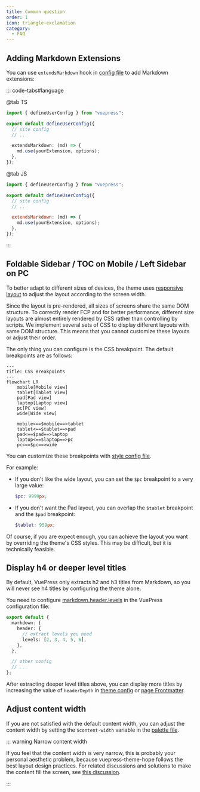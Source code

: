 ```yaml
---
title: Common question
order: 1
icon: triangle-exclamation
category:
  - FAQ
---
```


## Adding Markdown Extensions

You can use `extendsMarkdown` hook in [config file](../cookbook/vuepress/config.md#config-file) to add Markdown extensions:

::: code-tabs#language

@tab TS

```ts title=".vuepress/config.ts"
import { defineUserConfig } from "vuepress";

export default defineUserConfig({
  // site config
  // ...

  extendsMarkdown: (md) => {
    md.use(yourExtension, options);
  },
});
```

@tab JS

```js title=".vuepress/config.js"
import { defineUserConfig } from "vuepress";

export default defineUserConfig({
  // site config
  // ...

  extendsMarkdown: (md) => {
    md.use(yourExtension, options);
  },
});
```

:::

## Foldable Sidebar / TOC on Mobile / Left Sidebar on PC

To better adapt to different sizes of devices, the theme uses [responsive layout](../guide/interface/responsive.md) to adjust the layout according to the screen width.

Since the layout is pre-rendered, all sizes of screens share the same DOM structure. To correctly render FCP and for better performance, different size layouts are almost entirely rendered by CSS rather than controlling by scripts. We implement several sets of CSS to display different layouts with same DOM structure. This means that you cannot customize these layouts or adjust their order.

The only thing you can configure is the CSS breakpoint. The default breakpoints are as follows:

```mermaid
---
title: CSS Breakpoints
---
flowchart LR
    mobile[Mobile view]
    tablet[Tablet view]
    pad[Pad view]
    laptop[Laptop view]
    pc[PC view]
    wide[Wide view]

    mobile<==$mobile==>tablet
    tablet<==$tablet==>pad
    pad<==$pad==>laptop
    laptop<==$laptop==>pc
    pc<==$pc==>wide
```

You can customize these breakpoints with [style config file](../config/style.md#configscss).

For example:

- If you don't like the wide layout, you can set the `$pc` breakpoint to a very large value:

  ```scss title=".vuepress/config.scss"
  $pc: 9999px;
  ```

- If you don't want the Pad layout, you can overlap the `$tablet` breakpoint and the `$pad` breakpoint:

  ```scss title=".vuepress/config.scss"
  $tablet: 959px;
  ```

Of course, if you are expect enough, you can achieve the layout you want by overriding the theme's CSS styles. This may be difficult, but it is technically feasible.

## Display h4 or deeper level titles

By default, VuePress only extracts h2 and h3 titles from Markdown, so you will never see h4 titles by configuring the theme alone.

You need to configure [markdown.header.levels](https://vuepress.vuejs.org/config/#markdown-headers) in the VuePress configuration file:

```ts title=".vuepress/config.ts"
export default {
  markdown: {
    header: {
      // extract levels you need
      levels: [2, 3, 4, 5, 6],
    },
  },

  // other config
  // ...
};
```

After extracting deeper level titles above, you can display more titles by increasing the value of `headerDepth` in [theme config](../config/theme/layout.md#headerdepth) or [page Frontmatter](../config/frontmatter/layout.md#headerdepth).

## Adjust content width

If you are not satisfied with the default content width, you can adjust the content width by setting the `$content-width` variable in the [palette file](../config/style.md#layout-config).

::: warning Narrow content width

If you feel that the content width is very narrow, this is probably your personal aesthetic problem, because vuepress-theme-hope follows the best layout design practices. For related discussions and solutions to make the content fill the screen, see [this discussion](https://github.com/orgs/vuepress-theme-hope/discussions/3742).

:::

